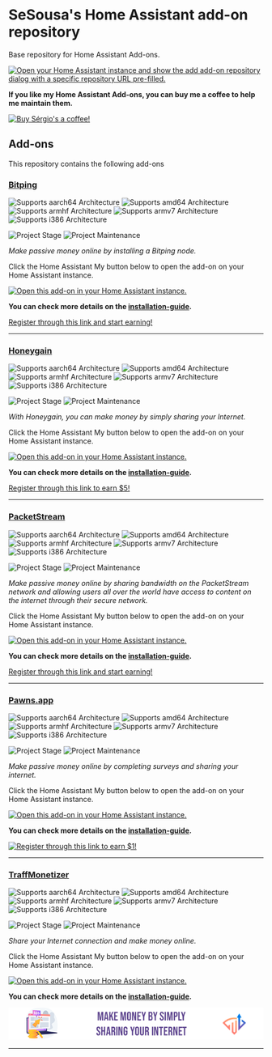 # SeSousa's Home Assistant add-on repository

Base repository for Home Assistant Add-ons.

[![Open your Home Assistant instance and show the add add-on repository dialog with a specific repository URL pre-filled.](https://my.home-assistant.io/badges/supervisor_add_addon_repository.svg)](https://my.home-assistant.io/redirect/supervisor_add_addon_repository/?repository_url=https%3A%2F%2Fgithub.com%2Fsesousa%2Fhomeassistant-addons)

**If you like my Home Assistant Add-ons, you can buy me a coffee to help me maintain them.**

[![Buy Sérgio's a coffee!][buymeacoffee-banner]][buymeacoffee-link]

## Add-ons

This repository contains the following add-ons

### [Bitping](./bitping)

![Supports aarch64 Architecture][aarch64-shield]
![Supports amd64 Architecture][amd64-shield]
![Supports armhf Architecture][armhf-shield]
![Supports armv7 Architecture][armv7-shield]
![Supports i386 Architecture][i386-shield]

![Project Stage][project-stage-shield]
![Project Maintenance][maintenance-shield]

_Make passive money online by installing a Bitping node._

Click the Home Assistant My button below to open the add-on on your Home Assistant instance.

[![Open this add-on in your Home Assistant instance.](https://my.home-assistant.io/badges/supervisor_addon.svg)](https://my.home-assistant.io/redirect/supervisor_addon/?addon=fa5c61f3_bitping&repository_url=https%3A%2F%2Fgithub.com%2Fsesousa%2Fhomeassistant-addons)

**You can check more details on the [installation-guide][bitping-referral-link].**

[Register through this link and start earning!][bitping-referral-link]

---

### [Honeygain](./honeygain)

![Supports aarch64 Architecture][aarch64-shield]
![Supports amd64 Architecture][amd64-shield]
![Supports armhf Architecture][armhf-shield]
![Supports armv7 Architecture][armv7-shield]
![Supports i386 Architecture][i386-shield]

![Project Stage][project-stage-shield]
![Project Maintenance][maintenance-shield]

_With Honeygain, you can make money by simply sharing your Internet._

Click the Home Assistant My button below to open the add-on on your Home Assistant instance.

[![Open this add-on in your Home Assistant instance.](https://my.home-assistant.io/badges/supervisor_addon.svg)](https://my.home-assistant.io/redirect/supervisor_addon/?addon=fa5c61f3_honeygain&repository_url=https%3A%2F%2Fgithub.com%2Fsesousa%2Fhomeassistant-addons)

**You can check more details on the [installation-guide][honeygain-referral-link].**

[Register through this link to earn $5!][honeygain-register-link]

---

### [PacketStream](./packetstream)

![Supports aarch64 Architecture][aarch64-shield]
![Supports amd64 Architecture][amd64-shield]
![Supports armhf Architecture][armhf-shield]
![Supports armv7 Architecture][armv7-shield]
![Supports i386 Architecture][i386-shield]

![Project Stage][project-stage-shield]
![Project Maintenance][maintenance-shield]

_Make passive money online by sharing bandwidth on the PacketStream network and allowing users all over the world have access to content on the internet through their secure network._

Click the Home Assistant My button below to open the add-on on your Home Assistant instance.

[![Open this add-on in your Home Assistant instance.](https://my.home-assistant.io/badges/supervisor_addon.svg)](https://my.home-assistant.io/redirect/supervisor_addon/?addon=fa5c61f3_packetstream&repository_url=https%3A%2F%2Fgithub.com%2Fsesousa%2Fhomeassistant-addons)

**You can check more details on the [installation-guide][packetstream-referral-link].**

[Register through this link and start earning!][packetstream-referral-link]

---

### [Pawns.app](./pawns)

![Supports aarch64 Architecture][aarch64-shield]
![Supports amd64 Architecture][amd64-shield]
![Supports armhf Architecture][armhf-shield]
![Supports armv7 Architecture][armv7-shield]
![Supports i386 Architecture][i386-shield]

![Project Stage][project-stage-shield]
![Project Maintenance][maintenance-shield]

_Make passive money online by completing surveys and sharing your internet._

Click the Home Assistant My button below to open the add-on on your Home Assistant instance.

[![Open this add-on in your Home Assistant instance.](https://my.home-assistant.io/badges/supervisor_addon.svg)](https://my.home-assistant.io/redirect/supervisor_addon/?addon=fa5c61f3_pawns&repository_url=https%3A%2F%2Fgithub.com%2Fsesousa%2Fhomeassistant-addons)

**You can check more details on the [installation-guide][pawns-referral-link].**

[![Register through this link to earn $1!][pawns-referral-banner]][pawns-referral-link]

---

### [TraffMonetizer](./traffmonetizer)

![Supports aarch64 Architecture][aarch64-shield]
![Supports amd64 Architecture][amd64-shield]
![Supports armhf Architecture][armhf-shield]
![Supports armv7 Architecture][armv7-shield]
![Supports i386 Architecture][i386-shield]

![Project Stage][project-stage-shield]
![Project Maintenance][maintenance-shield]

_Share your Internet connection and make money online._

Click the Home Assistant My button below to open the add-on on your Home Assistant instance.

[![Open this add-on in your Home Assistant instance.](https://my.home-assistant.io/badges/supervisor_addon.svg)](https://my.home-assistant.io/redirect/supervisor_addon/?addon=fa5c61f3_traffmonetizer&repository_url=https%3A%2F%2Fgithub.com%2Fsesousa%2Fhomeassistant-addons)

**You can check more details on the [installation-guide][traffmonetizer-referral-link].**

[![Register through this link and start earning!][traffmonetizer-referral-banner]][traffmonetizer-referral-link]

---

[aarch64-shield]: https://img.shields.io/badge/aarch64-yes-green.svg
[amd64-shield]: https://img.shields.io/badge/amd64-yes-green.svg
[armhf-shield]: https://img.shields.io/badge/armhf-yes-green.svg
[armv7-shield]: https://img.shields.io/badge/armv7-yes-green.svg
[i386-shield]: https://img.shields.io/badge/i386-yes-green.svg
[maintenance-shield]: https://img.shields.io/maintenance/yes/2023.svg
[project-stage-shield]: https://img.shields.io/badge/project%20stage-experimental-yellow.svg

[buymeacoffee-banner]: https://cdn.buymeacoffee.com/buttons/v2/default-yellow.png
[buymeacoffee-link]: https://www.buymeacoffee.com/sergiosousa

[bitping-referral-link]: https://app.bitping.com?r=kaV5lI3e

[honeygain-referral-link]: https://r.honeygain.me/SERGI422D9
[honeygain-register-link]: https://dashboard.honeygain.com/ref/SERGI422D9

[packetstream-referral-link]: https://packetstream.io/?psr=5hX3

[pawns-referral-banner]: https://cdn.pawns.app/images/b/468.jpg
[pawns-referral-link]: https://pawns.app/?r=2267482

[traffmonetizer-referral-link]: https://traffmonetizer.com/?aff=1441302
[traffmonetizer-referral-banner]: https://raw.githubusercontent.com/sesousa/homeassistant-addons/main/traffmonetizer/banner.png

<!--

Notes to developers after forking or using the github template feature:
- While developing comment out the 'image' key from 'example/config.yaml' to make the supervisor build the addon
  - Remember to put this back when pushing up your changes.
- When you merge to the 'main' branch of your repository a new build will be triggered.
  - Make sure you adjust the 'version' key in 'example/config.yaml' when you do that.
  - Make sure you update 'example/CHANGELOG.md' when you do that.
  - The first time this runs you might need to adjust the image configuration on github container registry to make it public
  - You may also need to adjust the github Actions configuration (Settings > Actions > General > Workflow > Read & Write)
- Adjust the 'image' key in 'example/config.yaml' so it points to your username instead of 'home-assistant'.
  - This is where the build images will be published to.
- Rename the example directory.
  - The 'slug' key in 'example/config.yaml' should match the directory name.
- Adjust all keys/url's that points to 'home-assistant' to now point to your user/fork.
- Share your repository on the forums https://community.home-assistant.io/c/projects/9
- Do awesome stuff!
 -->